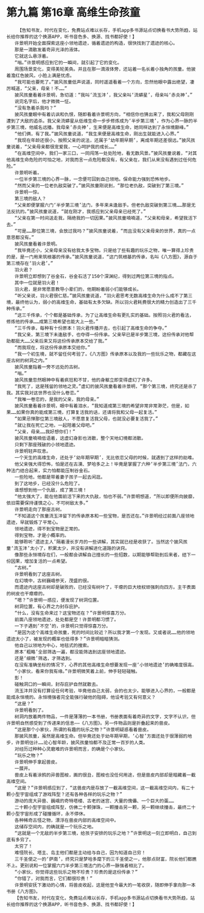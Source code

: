 # 第九篇 第16章 高维生命孩童
        【告知书友，时代在变化，免费站点难以长存，手机app多书源站点切换看书大势所趋，站长给你推荐的这个换源APP，听书音色多、换源、找书都好使！】
       许景明开始全面探索这座小领地遗迹，循着遗迹的构造，很快找到了遗迹的核心。
       那是一滴散发着奇异光泽的液体。
       它就这么悬浮着。
       “嗡。”许景明感应到它的一瞬间，就引起了它的变化。
       周围场景变化，变得美轮美奂。并且在那一滴液体旁，还站着一名长着小独角的孩童。他披着澹红色披风，小脸上满是忧虑。
       “我可能也要死了。”披风孩童低声说道，同时遥遥看着一个方向，忽然他眼中露出绝望，凄厉喊道，“父亲，母亲！不……”
       披风孩童看着许景明，急切道：“我叫‘流玉沣’，我父亲叫‘流蟒星’，母亲叫‘赤炎神’。”
       说完名字后，他才微微一怔。
       “没有急着杀我吗？”
       披风孩童眼中有着讥讽和仇恨，随即看着许景明方向，“相信你也猜出来了，我和父母刚刚遭到了大敌的追杀。我父亲流蟒星从低维生命一步步修炼成为‘半步第三境’，作为心界一脉的半步第三境，他威名远播。我母亲‘赤炎神’，生来便是高维生命，她同样达到了永恒境巅峰。”
       “他们俩，有了我。”披风孩童说道，“我生来便是高维生命，刚出生就能进入心界。”
       “我现在年龄还很小，按照父亲的说法，还属于‘幼年期早期’，离成年期还差很远。”披风孩童说着，“父亲母亲都很宠爱我，一心呵护我的成长……”
       “在高维空间中，我们一家三口，一同闯荡一处处险地，看无数风景。”披风孩童说着，“对其他高维生命危险的可怕之地，对我而言一点危险都没有，有父亲在，我们从来没有遇到过任何危险。”
       许景明听着。
       一位半步第三境的心界一脉，一念便可回到自己领地。保命能力强到恐怖地步。
       “然而父亲的一位老仇敌突破了。”披风孩童刚说到，“那位老仇敌，突破到了第三境。”
       许景明一惊。
       第三境的敌人？
       “父亲即便掌握六门‘半步第三境’法门，多年来未逢敌手。但老仇敌突破到第三境……那是无法反抗的。”披风孩童说道，“就在刚才，我感应到父亲母亲已经死了。”
       “父亲在第一时间送走我，隔绝我的一切因果。”披风孩童喃喃道，“父亲和母亲，希望我活下去。”
       “可是……那位第三境，会放过我吗？”披风孩童说着，“而且没有父亲母亲的世界，真的一点意思都没有。”
       披风孩童看着许景明。
       “我毕竟还小，父亲母亲没有给我太多宝物。只是给了些有趣的玩乐之物，唯一算得上珍贵的是，是一门用来筑根基的传承。”披风孩童说道，“这门筑根基的传承，名叫《八方图》，源自于第三境存在‘羽火君’。”
       羽火君？
       许景明立即想到了谷金石，谷金石活了150个深渊纪，得到过两位第三境的指点。
       其中一位就是羽火君！
       羽火君，是非常愿意教导小辈们的，他期盼着弱小们能够成长。
       “听父亲说，羽火君很仁慈。”披风孩童说道，“羽火君思考无数高维生命为什么成不了第三境，最终他认为，弱小的高维生命，基础有太多欠缺。所以羽火君耗费很大的精力创造出了三千种传承。”
       “这三千传承，个个都是基础传承，为了让高维生命有更扎实的基础。按照羽火君的看法，修炼他的传承……成第三境希望也能大上一些。”
       “三千传承，每种有十份原本！羽火君传播开去，也引起了高维生命的争夺。”
       “我父亲，第三境下未逢敌手，也夺得一份传承。父亲早已是半步第三境，这份传承对他帮助都挺大……父亲后来又将这份传承原本交给了我。”
       “而我现在，将这份传承原本交给你。”
       “我一个初生境，就不留任何考验了。《八方图》传承原本以及我的一些玩乐之物，都藏在这座古树的树洞之内。”
       披风孩童指着一旁不远处的古树。
       “嗡。”
       披风孩童忽然眼神中有着疯狂和不甘，他的身躯立即变得虚幻了许多。
       “我死了，这是残留的领地之灵。”虚幻的披风孩童看着许景明，“那个第三境，终究还是杀了我。其实我对这世界也没什么卷恋。”
       “我唯一卷恋的，是我的父亲，我的母亲。”
       披风孩童看着许景明，眼中有着泪水，“我知道成第三境的希望非常非常渺茫，但是，如果……如果你真的能成第三境，打算复活我的话，还请将我和父母一起复活。”
       “如果忌惮那位第三境敌人，不愿意复活我父母，也就没必要复活我了。”
       “就让我在死亡之地，一起陪着父母吧。”
       “父亲，母亲……我好想你们！”
       披风孩童喃喃低语着，这虚幻身影也消散，整个天地幻境都消散。
       只剩下那座残破的小领地遗迹。
       许景明轻声叹息。
       一个天生的高维生命，还处于‘幼年期早期’，无比依恋父母的时候，就遇到了这样的劫难。
       他父亲强大得恐怖，怕是还在古漠、梦哈多之上！毕竟是掌握了六种‘半步第三境’法门，六种法门结合起来，实力怕都能压制谷金石。
       一些险地，他都是带着妻子孩子一起去闲逛。
       到了这地步，已经没什么危险了。
       谁想想到他一个仇敌，成了第三境！
       “他太强大了，能在他面前活下来的大仇敌，怕也不弱。”许景明想道，“所以即便所向披靡，依旧需要保持谨慎之心，不可树敌太多。”
       许景明走向了那座古树。
       “不知道这个孩童流玉沣留下的传承原本和一些宝物，是否还在。”许景明经过前面八座领地遗迹，早就锻炼了平常心。
       领地遗迹，得不到宝物是正常的。
       得到宝物，才是小概率的。
       能够聆听‘遗迹主人’隔着漫长岁月的一些讲解，其实就已经是收获了。当然这个披风孩童‘流玉沣’太小了，积累太少，并没有讲解进化道路的诀窍。
       像那些永恒境存在们，一般都会讲解自己擅长的一些招数，以期能够帮助到后来者，结下一份因果，增加复活的一点希望。
       “古树。”
       许景明看到了这座古树。
       在幻境中，古树巍峨参天，茂盛的很。
       而遗迹内这座古树却是破败的，已经没有树叶了，干瘪的巨大枝杈顽强刺向四方。主干表面的树皮也干瘪瘪的。
       “嗯？”许景明一感应，便发现了树洞位置。
       树洞位置，有心界之力封存庇护。
       “什么，没有生命来过？这宝物还在？”许景明惊喜万分。
       前面八座领地遗迹，处处都是空！许景明都习惯了。
       一下子遇到‘不空’的，许景明只觉得惊喜万分。
       “是因为这个高维生命孩童，死的时间比较近？所以我才第一个发现。又或者说……他的领地遗迹太小了，被发现的概率也低得多？”许景明暗暗猜测。
       他自己以领地为中心，地毯式的搜索。
       原本‘粗略’全部筛选一遍，都没能筛选到这座领地遗迹。
       还是‘细微’筛选，才筛选到。
       在没有准确坐标的情况下，心界的其他高维生命想要发现一座‘小领地遗迹’的确难度很高。
       “小家伙，看来你我有缘。”许景明微笑着上前，伸手轻轻碰触。
       彭！
       碰触洞口的一瞬间，封存庇护自然就散去。
       流玉沣并没有打算设任何考验，毕竟他自己太弱，会的也太少。能够进入心界的，一般都是能成永恒境的。永恒境强者完全能强行破他的阻碍，他设考验又有何意义？
       “这是？”
       许景明看到了。
       树洞内放着两件物品，一件是薄薄的一本书册，书册表面有着奇异的文字，文字不认识，但许景明自然感受到了传递来的信息——《八方图》。另一件物品则是折叠起来的兽皮。
       “这是那个小家伙，所谓的有趣的玩乐之物？”许景明疑惑看着兽皮。
       那披风孩童，虽然是高维生命。但毕竟还处于幼年期早期，‘心智’方面还处于很薄弱的地步，许景明估计……论心智年龄，披风孩童怕都不及正常一百岁的人类。
       对经历过种种心灵磨难的许景明而言，的确是个小家伙。
       “玩乐之物？”
       许景明伸手拿起兽皮。
       一展开。
       兽皮上有着涂鸦的异兽图桉，画的很丑，图桉也没任何用途，但是兽皮内部却是暗藏着一截高维空间。
       “这是？”许景明感应到了，“这兽皮内是存放了一截高维空间，这一截高维空间内，有二十颗小型宇宙组成了游戏阵型？还有各种各样的玩乐之物？”
       游动的庞大异兽、巍峨的奇特塔楼、古老的迷宫、大量的傀儡、一个巨大的蛋……
       二十颗小型宇宙组成阵型，仿佛二十颗弹珠，一颗撞击另一颗，另一颗继续撞击，最终二十颗小型宇宙形成了碰撞循环，永不停休。
       各种稀奇古怪之物，漂浮在兽皮内部的高维空间中。
       这储存空间内，的确就是一个玩乐之地。
       “这就是一个无敌的半步第三境，给孩子安排的玩乐之地？”许景明这一刻立即明白，自己到底有多穷了。
       太穷了！
       难怪院长、塔主、岛主他们都是主动给与自己，因为知道自己穷！
       三千圣使之一的‘萨南’，终究只是梦哈多麾下的三千圣使之一，他那点财富，院长他们都瞧不上。更别说和一位掌握六门半步第三境法门的心界一脉强者相比了。
       “小家伙，你觉得这些玩乐之物不珍贵？珍贵的是这份传承？”
       “你错了，对我而言，它们都很珍贵！”
       许景明安抚下激动的心情，将兽皮收起，这是他至今最大的一笔收获，随即伸手拿向那一本书册《八方图》。
       【告知书友，时代在变化，免费站点难以长存，手机app多书源站点切换看书大势所趋，站长给你推荐的这个换源APP，听书音色多、换源、找书都好使！】